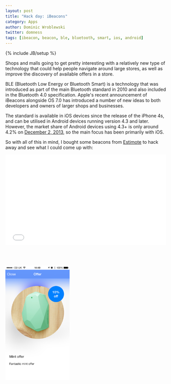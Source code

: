 ```yaml
---
layout: post
title: "Hack day: iBeacons"
category: Apps
author: Dominic Wroblewski
twitter: domness
tags: [ibeacon, beacon, ble, bluetooth, smart, ios, android]
---
```

{% include JB/setup %}

Shops and malls going to get pretty interesting with a relatively new type of technology that could help people navigate around large stores, as well as improve the discovery of available offers in a store.

BLE (Bluetooth Low Energy or Bluetooth Smart) is a technology that was introduced as part of the main Bluetooth standard in 2010 and also included in the Bluetooth 4.0 specification. Apple's recent announcement of iBeacons alongside OS 7.0 has introduced a number of new ideas to both developers and owners of larger shops and businesses.

The standard is available in iOS devices since the release of the iPhone 4s, and can be utilised in Android devices running version 4.3 and later. However, the market share of Android devices using 4.3+ is only around 4.2% on [December 2, 2013](http://developer.android.com/about/dashboards/index.html), so the main focus has been primarily with iOS.

So with all of this in mind, I bought some beacons from [Estimote](http://estimote.com/) to hack away and see what I could come up with:

<iframe src="//player.vimeo.com/video/81510092" width="500" height="281" allowfullscreen="allowfullscreen" frameborder="0"> </iframe>

<br/><br/>

<div class="thumbnail"><img width="200" src="/assets/images/beacon-app.png" /></div>


